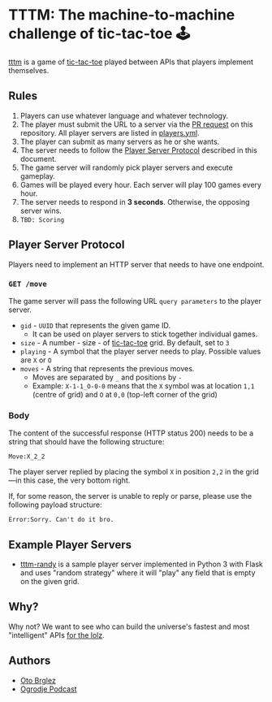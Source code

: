 # TTTM: The machine-to-machine challenge of tic-tac-toe 🕹️

[tttm] is a game of [tic-tac-toe][ttt] played between APIs that players implement themselves.

## Rules

1. Players can use whatever language and whatever technology.
2. The player must submit the URL to a server via the [PR request](https://github.com/ogrodje/tttm/pulls) on this repository. All player servers are listed in [players.yml](./players.yml).
3. The player can submit as many servers as he or she wants.
4. The server needs to follow the [Player Server Protocol](#player-server-protocol) described in this document.
5. The game server will randomly pick player servers and execute gameplay.
6. Games will be played every hour. Each server will play 100 games every hour.
7. The server needs to respond in **3 seconds**. Otherwise, the opposing server wins.
8. `TBD: Scoring`

## Player Server Protocol

Players need to implement an HTTP server that needs to have one endpoint.

### `GET /move`

The game server will pass the following URL `query parameters` to the player server.

- `gid` - `UUID` that represents the given game ID.
  - It can be used on player servers to stick together individual games.
- `size` - A number - size - of [tic-tac-toe][ttt] grid. By default, set to `3`
- `playing` - A symbol that the player server needs to play. Possible values are `X` or `O`
- `moves` - A string that represents the previous moves.
  - Moves are separated by `_` and positions by `-`
  - Example: `X-1-1_O-0-0` means that the `X` symbol was at location `1,1` (centre of grid) and `O` at `0,0` (top-left corner of the grid)

### Body

The content of the successful response (HTTP status 200) needs to be a string that should have the following structure:

```
Move:X_2_2
```

The player server replied by placing the symbol `X` in position `2,2` in the grid—in this case, the very bottom right.

If, for some reason, the server is unable to reply or parse, please use the following payload structure:

```
Error:Sorry. Can't do it bro.
```

## Example Player Servers

- [tttm-randy](https://github.com/otobrglez/tttm-randy) is a sample player server implemented in Python 3 with Flask and uses "random strategy" where it will "play" any field that is empty on the given grid.

## Why?

Why not? We want to see who can build the universe's fastest and most "intelligent" APIs [for the lolz](https://www.urbandictionary.com/define.php?term=for+the+lolz).

## Authors

- [Oto Brglez](https://github.com/otobrglez)
- [Ogrodje Podcast](https://ogrodje.si)

[tttm]: https://github.com/ogrodje/tttm
[ttt]: https://en.wikipedia.org/wiki/Tic-tac-toe
